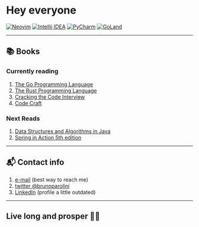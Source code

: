 # Hey everyone

[![Neovim](https://img.shields.io/badge/editor-Neovim-blue)](https://neovim.io/)
[![Intellij IDEA](https://img.shields.io/badge/editor-IntelliJ_IDEA-magenta)](https://www.jetbrains.com/idea/)
[![PyCharm](https://img.shields.io/badge/editor-PyCharm-green)](https://www.jetbrains.com/pycharm/)
[![GoLand](https://img.shields.io/badge/editor-GoLand-violet)](https://www.jetbrains.com/goland/)

---

## 📚 Books

### Currently reading

1. [The Go Programming Language](https://www.amazon.com/Programming-Language-Addison-Wesley-Professional-Computing/dp/0134190440/ref=sr_1_1?crid=3S1MWD0LWRXSS&keywords=the+go+programming+language&qid=1704223153&sprefix=the+go+progra%2Caps%2C217&sr=8-1)
2. [The Rust Programming Language](https://www.amazon.com/Rust-Programming-Language-2nd/dp/1718503105/ref=sr_1_1?crid=33O0UV2AMI4FM&keywords=rust+programming+language&qid=1704223195&sprefix=rust+programim%2Caps%2C245&sr=8-1)
3. [Cracking the Code Interview](https://www.amazon.com/Cracking-Coding-Interview-Programming-Questions/dp/0984782850/ref=sr_1_1?crid=39Z3MT0240FMI&keywords=cracking+the+coding+interview&qid=1637585581&qsid=137-6292873-9880719&s=books&sprefix=cracking%2Cstripbooks-intl-ship%2C295&sr=1-1&sres=0984782850%2CB09BGKJ3FL%2C145157827X%2CB00ISYMUR6%2CB08CMF2CQF%2C0578973839%2C1636100007%2CB09559NJKL%2CB00U2YQ1Z2%2CB08VL1BLHB%2CB09556H1Z1%2C098478280X%2CB08QBYGJH6%2C1710348615%2C1250118360%2C1517671272&srpt=ABIS_BOOK)
4. [Code Craft](https://www.amazon.com/Code-Craft-Practice-Writing-Excellent-dp-1593271190/dp/1593271190/ref=mt_other?_encoding=UTF8&me=&qid=1605027106)

### Next Reads

1. [Data Structures and Algorithms in Java](https://www.amazon.com/Data-Structures-Algorithms-Java-2nd/dp/0672324539/ref=sr_1_5?keywords=data+structures+and+algorithms&qid=1650290150&s=books&sprefix=data+structures%2Cstripbooks%2C214&sr=1-5)
2. [Spring in Action 5th edition](https://www.amazon.com/Spring-Action-Craig-Walls/dp/1617294942/ref=sr_1_1?crid=3UH49R6KJQXX3&dchild=1&keywords=spring+in+action+5th+edition&qid=1604941057&s=books&sprefix=spring+in+action%2Cstripbooks-intl-ship%2C270&sr=1-1)

---

## 📬 Contact info

1. [e-mail](mailto:brunoparolini@gmail.com) (best way to reach me)
2. [twitter @brunoparolini](https://twitter.com/brunoparolini)
3. [LinkedIn](https://www.linkedin.com/in/brunoparolini/) (profile a little outdated)

---

## Live long and prosper 🖖🏻
